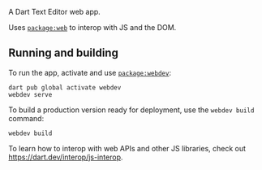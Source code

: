 A Dart Text Editor web app.

Uses [`package:web`](https://pub.dev/packages/web)
to interop with JS and the DOM.

## Running and building

To run the app,
activate and use [`package:webdev`](https://dart.dev/tools/webdev):

```
dart pub global activate webdev
webdev serve
```

To build a production version ready for deployment,
use the `webdev build` command:

```
webdev build
```

To learn how to interop with web APIs and other JS libraries,
check out https://dart.dev/interop/js-interop.
